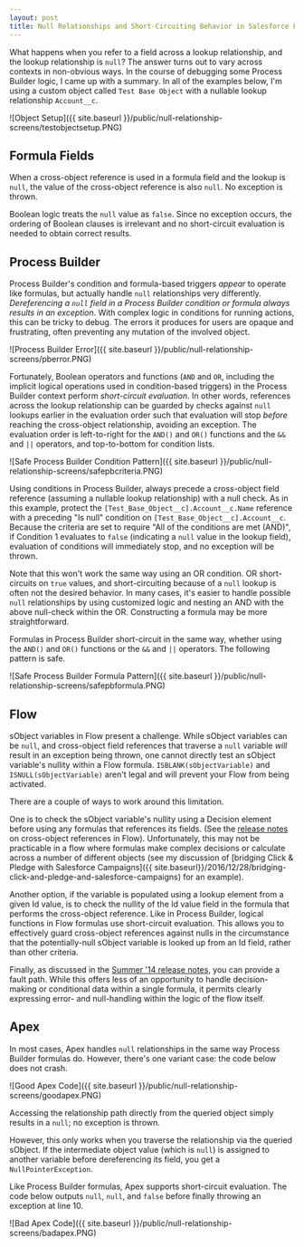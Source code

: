 ```yaml
---
layout: post
title: Null Relationships and Short-Circuiting Behavior in Salesforce Formulas, Process Builder, and Apex
---
```


What happens when you refer to a field across a lookup relationship, and the lookup relationship is `null`? The answer turns out to vary across contexts in non-obvious ways. In the course of debugging some Process Builder logic, I came up with a summary. In all of the examples below, I'm using a custom object called `Test Base Object` with a nullable lookup relationship `Account__c`.

![Object Setup]({{ site.baseurl }}/public/null-relationship-screens/testobjectsetup.PNG)

## Formula Fields

When a cross-object reference is used in a formula field and the lookup is `null`,
the value of the cross-object reference is also `null`. No exception is thrown.

Boolean logic treats the `null` value as `false`. Since no exception occurs,
the ordering of Boolean clauses is irrelevant and no short-circuit evaluation
is needed to obtain correct results.

## Process Builder

Process Builder's condition and formula-based
triggers *appear* to operate like formulas, but actually handle `null` relationships
very differently. *Dereferencing a `null` field in a Process Builder condition or
formula always results in an exception*. With complex logic in conditions for running actions,
this can be tricky to debug. The errors it produces for users are opaque and
frustrating, often preventing any mutation of the involved object.

![Process Builder Error]({{ site.baseurl }}/public/null-relationship-screens/pberror.PNG)

Fortunately, Boolean operators and functions (`AND` and `OR`, including the implicit logical operations used in condition-based triggers) in the Process Builder context perform *short-circuit evaluation*. In other words, references across the lookup relationship can be guarded by checks against `null` lookups earlier in the evaluation order such that evaluation will stop *before* reaching the cross-object relationship, avoiding an exception. The evaluation order is
left-to-right for the `AND()` and `OR()` functions and the `&&` and `||` operators,
and top-to-bottom for condition lists.

![Safe Process Builder Condition Pattern]({{ site.baseurl }}/public/null-relationship-screens/safepbcriteria.PNG)

Using conditions in Process Builder, always precede a cross-object field reference
(assuming a nullable lookup relationship) with a null check. As in this example,
protect the `[Test_Base_Object__c].Account__c.Name` reference with a preceding
"Is null" condition on `[Test_Base_Object__c].Account__c`. Because the criteria
are set to require "All of the conditions are met (AND)", if Condition 1 evaluates to `false` (indicating a `null` value in the lookup field), evaluation of conditions will immediately stop, and no exception will be thrown.

Note that this won't work the same way using an OR condition. OR short-circuits on `true` values,
and short-circuiting because of a `null` lookup is often not the desired behavior.
In many cases, it's easier to handle possible `null` relationships by using customized logic and
nesting an AND with the above null-check within the OR. Constructing a formula
may be more straightforward.

Formulas in Process Builder short-circuit in the same way, whether using the `AND()` and `OR()` functions or the `&&` and `||` operators. The following pattern is safe.

![Safe Process Builder Formula Pattern]({{ site.baseurl }}/public/null-relationship-screens/safepbformula.PNG)

## Flow

sObject variables in Flow present a challenge. While sObject variables can be `null`, and cross-object field references that traverse
a `null` variable *will* result in an exception being thrown, one cannot directly test an sObject variable's nullity within a Flow formula. `ISBLANK(sObjectVariable)` and `ISNULL(sObjectVariable)` aren't legal and will prevent your Flow from being activated.

There are a couple of ways to work around this limitation.

One is to check the sObject variable's nullity using a Decision element before using any formulas that references its fields. (See the [release notes](https://releasenotes.docs.salesforce.com/en-us/summer14/release-notes/rn_forcecom_process_flow_crossobject.htm) on cross-object references in Flow). Unfortunately, this may not be practicable in a flow where formulas make complex decisions or calculate across a number of different objects (see my discussion of [bridging Click & Pledge with Salesforce Campaigns]({{ site.baseurl}}/2016/12/28/bridging-click-and-pledge-and-salesforce-campaigns) for an example).

Another option, if the variable is populated using a lookup element from a given Id value, is to check the nullity of the Id value field in the formula that performs the cross-object reference. Like in Process Builder, logical functions in Flow formulas use short-circuit evaluation. This allows you to effectively guard cross-object references against nulls in the circumstance that the potentially-null sObject variable is looked up from an Id field, rather than other criteria.

Finally, as discussed in the [Summer '14 release notes](https://releasenotes.docs.salesforce.com/en-us/summer14/release-notes/rn_forcecom_process_flow_crossobject.htm), you can provide a fault path. While this offers less of an opportunity to handle decision-making or conditional data within a single formula, it permits clearly expressing error- and null-handling within the logic of the flow itself.

## Apex

In most cases, Apex handles `null` relationships in the same way Process Builder
formulas do. However, there's one variant case: the code below does not crash.

![Good Apex Code]({{ site.baseurl }}/public/null-relationship-screens/goodapex.PNG)

Accessing the relationship path directly from the queried object simply results in a `null`; no exception is thrown.

However, this only works when you traverse the relationship via the queried sObject. If the intermediate object value (which is `null`) is assigned to another variable before dereferencing its field, you get a `NullPointerException`.

Like Process Builder formulas, Apex supports short-circuit evaluation. The code below
outputs `null`, `null`, and `false` before finally throwing
an exception at line 10.

![Bad Apex Code]({{ site.baseurl }}/public/null-relationship-screens/badapex.PNG)
